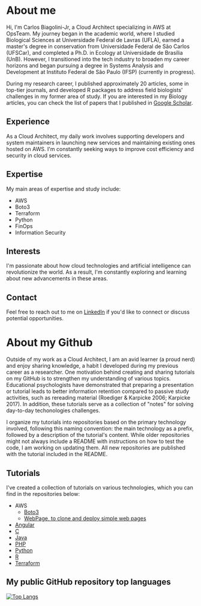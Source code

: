 # About me

Hi, I'm Carlos Biagolini-Jr, a Cloud Architect specializing in AWS at OpsTeam. My journey began in the academic world, where I studied Biological Sciences at Universidade Federal de Lavras (UFLA), earned a master's degree in conservation from Universidade Federal de São Carlos (UFSCar), and completed a Ph.D. in Ecology at Universidade de Brasília (UnB). However, I transitioned into the tech industry to broaden my career horizons and began pursuing a degree in Systems Analysis and Development at Instituto Federal de São Paulo (IFSP) (currently in progress).

During my research career, I published approximately 20 articles, some in top-tier journals, and developed R packages to address field biologists' challenges in my former area of study. If you are interested in my Biology articles, you can check the list of papers that I published in [Google Scholar](https://scholar.google.com/citations?user=WPJugvoAAAAJ&hl).

## Experience

As a Cloud Architect, my daily work involves supporting developers and system maintainers in launching new services and maintaining existing ones hosted on AWS. I'm constantly seeking ways to improve cost efficiency and security in cloud services.

## Expertise
My main areas of expertise and study include:
- AWS
- Boto3
- Terraform
- Python
- FinOps
- Information Security

## Interests

I'm passionate about how cloud technologies and artificial intelligence can revolutionize the world. As a result, I'm constantly exploring and learning about new advancements in these areas.

## Contact
Feel free to reach out to me on [LinkedIn](https://www.linkedin.com/in/carlos-biagolini-jr-607b9795/) if you'd like to connect or discuss potential opportunities.


# About my Github

Outside of my work as a Cloud Architect, I am an avid learner (a proud nerd) and enjoy sharing knowledge, a habit I developed during my previous career as a researcher. One motivation behind creating and sharing tutorials on my GitHub is to strengthen my understanding of various topics. Educational psychologists have demonstrated that preparing a presentation or tutorial leads to better information retention compared to passive study activities, such as rereading material (Roediger & Karpicke 2006; Karpicke 2017). In addition, these tutorials serve as a collection of "notes" for solving day-to-day techonologies challenges.

I organize my tutorials into repositories based on the primary technology involved, following this naming convention: the main technology as a prefix, followed by a description of the tutorial's content. While older repositories might not always include a README with instructions on how to test the code, I am working on updating them. All new repositories are published with the tutorial included in the README. 

## Tutorials

I've created a collection of tutorials on various technologies, which you can find in the repositories below:

- AWS
  - [Boto3](https://github.com/biagolini/Boto3)
  - [WebPage, to clone and deploy simple web pages](https://github.com/biagolini/WebPages)
- [Angular](https://github.com/biagolini/Angular)
- [C](https://github.com/biagolini/C)
- [Java](https://github.com/biagolini/Java)
- [PHP](https://github.com/biagolini/Php)
- [Python](https://github.com/biagolini/Python)
- [R](https://github.com/biagolini/R)
- [Terraform](https://github.com/biagolini/Terraform)




## My public GitHub repository top languages 
[![Top Langs](https://github-readme-stats.vercel.app/api/top-langs/?username=biagolini&hide_progress=true)](https://github.com/biagolini/github-readme-stats)



